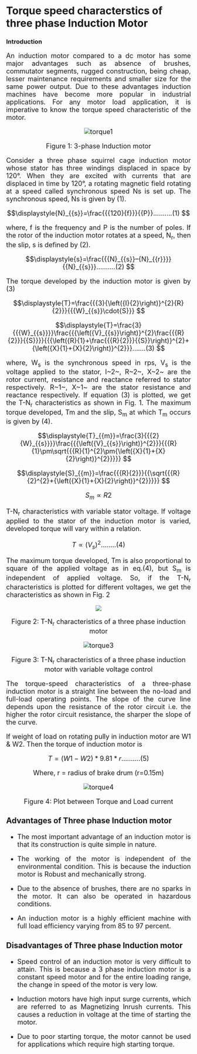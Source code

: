 
# Torque speed characterstics of three phase Induction Motor 

### Introduction

<div align="justify" style="font-size:18px;">

An induction motor compared to a dc motor has some major advantages such as absence of brushes, commutator segments, rugged construction, being cheap, lesser maintenance requirements and smaller size for the same power output. Due to these advantages induction machines have become more popular in industrial applications. For any motor load application, it is imperative to know the torque speed characteristic of the motor.

<center>

![torque1](images/torque1.png)

Figure 1: 3-phase Induction motor

</center>


Consider a three phase squirrel cage induction motor whose stator has three windings displaced in space by 120°. When they are excited with currents that are displaced in time by 120°, a rotating magnetic field rotating at a speed called synchronous speed Ns is set up. The synchronous speed, Ns is given by (1).



$$\displaystyle{N}_{{s}}=\frac{{{120}{f}}}{{P}}..........(1)  $$   </p>


where, f is the frequency and P is the number of poles. If the rotor of the induction motor rotates at a speed, N<sub>r</sub>, then the slip, s is defined by (2).


$$\displaystyle{s}=\frac{{{N}_{{s}}–{N}_{{r}}}}{{N}_{{s}}}..........(2)     $$  


The torque developed by the induction motor is given by (3)

$$\displaystyle{T}=\frac{{{3}{\left({I}{2}\right)}^{2}{R}{2}}}{{{W}_{{s}}\cdot{S}}} $$


$$\displaystyle{T}=\frac{3}{{{W}_{{s}}}}\frac{{{\left({V}_{{s}}\right)}^{2}\frac{{{R}{2}}}{{S}}}}{{{\left({R}{1}+\frac{{{R}{2}}}{{S}}\right)}^{2}+{\left({X}{1}+{X}{2}\right)}^{2}}}.......(3)   $$


where, W<sub>s</sub> is the synchronous speed in rps, V<sub>s</sub> is the voltage applied to the stator, I~2~, R~2~, X~2~ are the rotor current, resistance and reactance referred to stator respectively. R~1~, X~1~ are the stator resistance and reactance respectively. If equation (3) is plotted, we get the T-N<sub>r</sub> characteristics as shown in Fig. 1. The maximum torque developed, Tm and the slip, S<sub>m</sub> at which T<sub>m</sub> occurs is given by (4).


$$\displaystyle{T}_{{m}}=\frac{3}{{{2}{W}_{{s}}}}\frac{{{\left({V}_{{s}}\right)}^{2}}}{{{R}{1}\pm\sqrt{{{R}{1}^{2}\pm{\left({X}{1}+{X}{2}\right)}^{2}}}}}    $$


$$\displaystyle{S}_{{m}}=\frac{{{R}{2}}}{{\sqrt{{{R}{2}^{2}+{\left({X}{1}+{X}{2}\right)}^{2}}}}}  $$


$$\displaystyle{S}_{{m}}∝{R}{2}$$


T-N<sub>r</sub> characteristics with variable stator voltage. If voltage applied to the stator of the induction motor is varied, developed torque will vary within a relation.


$$\displaystyle{T}∝{\left({V}_{{s}}\right)}^{2}........(4)  $$


The maximum torque developed, Tm is also proportional to square of the applied voltage as in eq.(4), but S<sub>m</sub> is independent of applied voltage. So, if the T-N<sub>r</sub> characteristics is plotted for different voltages, we get the characteristics as shown in Fig. 2

<center>

<img src="images/torque2.png">

<!-- ![torque2](images/torque2.png) -->
Figure 2: T-N<sub>r</sub> characteristics of a three phase induction motor </center>

<center>
 
 ![torque3](images/torque3.png)

Figure 3: T-N<sub>r</sub> characteristics of a three phase induction motor
with variable voltage control</center>

The torque-speed characteristics of a three-phase induction motor is a straight line between the no-load and full-load operating points. The slope of the curve line depends upon the resistance of the rotor circuit i.e. the higher the rotor circuit resistance, the sharper the slope of the curve.

If weight of load on rotating pully in induction motor are W1 & W2. Then the torque of induction motor is

$$T=(W1 - W2)*9.81*r    ..........(5)  $$
 
<center> Where, r = radius of brake drum (r=0.15m)  </center>

<center>

![torque4](images/torque4.png)

Figure 4: Plot between Torque and Load current

</center>

### Advantages of Three phase Induction motor

* The most important advantage of an induction motor is that its construction is quite   simple in nature.

* The working of the motor is independent of the environmental condition. This is because the induction motor is Robust and mechanically strong.

* Due to the absence of brushes, there are no sparks in the motor. It can also be operated in hazardous conditions.

*  An induction motor is a highly efficient machine with full load efficiency varying from 85 to 97 percent.

### Disadvantages of Three phase Induction motor

 *  Speed control of an induction motor is very difficult to attain. This is because a 3 phase induction motor is a constant speed motor and for the entire loading range, the change in speed of the motor is very low.

 *  Induction motors have high input surge currents, which are referred to as Magnetizing Inrush currents. This causes a reduction in voltage at the time of starting the motor.

 *  Due to poor starting torque, the motor cannot be used for applications which require high starting torque.

</div>